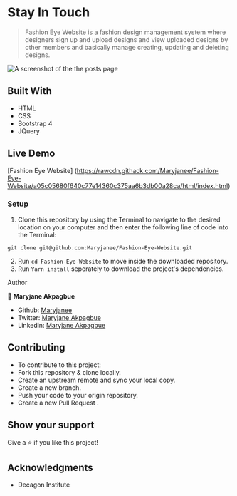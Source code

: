 # Stay In Touch 

> Fashion Eye Website is a fashion design management system where designers sign up and upload designs and view uploaded designs by other members and basically manage creating, updating and deleting designs.

![A screenshot of the the posts page](app/assets/images/fashionweb.png)

## Built With

- HTML
- CSS
- Bootstrap 4
- JQuery


## Live Demo

[Fashion Eye Website] (https://rawcdn.githack.com/Maryjanee/Fashion-Eye-Website/a05c05680f640c77e14360c375aa6b3db00a28ca/html/index.html)


### Setup

1. Clone this repository by using the Terminal to navigate to the desired location on your computer and then enter the following line of code into the Terminal:
```
git clone git@github.com:Maryjanee/Fashion-Eye-Website.git
```
2. Run `cd Fashion-Eye-Website` to move inside the downloaded repository.
3. Run `Yarn install` seperately to download the project's dependencies.


 Author

👤 **Maryjane Akpagbue**

- Github: [Maryjanee](https://github.com/Maryjanee)
- Twitter: [Maryjane Akpagbue](https://twitter.com/alfredmaryjane)
- Linkedin: [Maryjane Akpagbue](https://www.linkedin.com/in/maryjane-akpagbue)


## Contributing

- To contribute to this project:
- Fork this repository & clone locally.
- Create an upstream remote and sync your local copy.
- Create a new branch.
- Push your code to your origin repository.
- Create a new Pull Request .


## Show your support

Give a ⭐️ if you like this project!

## Acknowledgments

- Decagon Institute